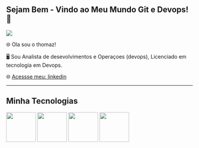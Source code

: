 ## Sejam Bem - Vindo ao Meu Mundo Git e Devops! 👋

![](colaboraread.com.br/aluno/timeline/index/3504896401?ofertaDisciplinaId=1974673)

🌐 Ola sou o thomaz!

🖥️ Sou Analista de desevolvimentos e Operaçoes (devops), Licenciado em tecnologia em Devops.

🌐 [Acessse meu: linkedin ](https://www.linkedin.com/in/thomaz-lino-477b76249/)

------------
## Minha Tecnologias 
<img src="https://cdn.jsdelivr.net/gh/devicons/devicon@latest/icons/docker/docker-plain.svg" width="80px" />
<img src="https://cdn.jsdelivr.net/gh/devicons/devicon@latest/icons/linux/linux-plain.svg" width="80px" /> 
<img src="https://cdn.jsdelivr.net/gh/devicons/devicon@latest/icons/azure/azure-original-wordmark.svg" width="80px" />
<img src="https://cdn.jsdelivr.net/gh/devicons/devicon@latest/icons/googlecloud/googlecloud-original.svg " width="80px" />




<!--
**thlino/thlino** is a ✨ _special_ ✨ repository because its `README.md` (this file) appears on your GitHub profile.

Here are some ideas to get you started:

- 🔭 I’m currently working on ...
- 🌱 I’m currently learning ...
- 👯 I’m looking to collaborate on ...
- 🤔 I’m looking for help with ...
- 💬 Ask me about ...
- 📫 How to reach me: ...
- 😄 Pronouns: ...
- ⚡ Fun fact: ...
-->
